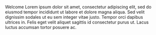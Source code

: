 Welcome
Lorem ipsum dolor sit amet, consectetur adipiscing elit, sed do eiusmod tempor incididunt ut labore et dolore magna aliqua. Sed velit dignissim sodales ut eu sem integer vitae justo. Tempor orci dapibus ultrices in. Felis eget velit aliquet sagittis id consectetur purus ut. Lacus luctus accumsan tortor posuere ac.
